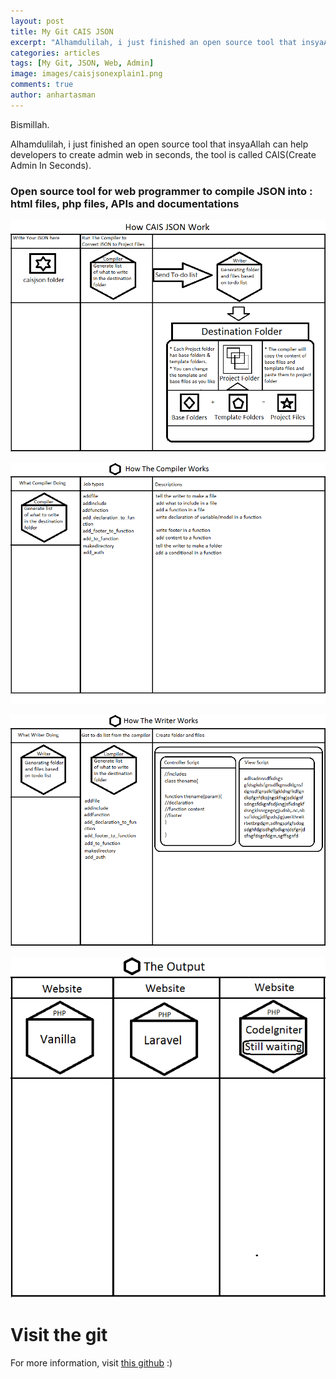 ```yaml
---
layout: post
title: My Git CAIS JSON
excerpt: "Alhamdulilah, i just finished an open source tool that insyaAllah can help developers to create admin web in seconds, the tool is called CAIS(Create Admin In Seconds)."
categories: articles
tags: [My Git, JSON, Web, Admin]
image: images/caisjsonexplain1.png
comments: true
author: anhartasman
---
```


Bismillah.

Alhamdulilah, i just finished an open source tool that insyaAllah can help developers to create admin web in seconds, the tool is called CAIS(Create Admin In Seconds).


### Open source tool for web programmer to compile JSON into : html files, php files, APIs and documentations

![caisjsonexplain1](/images/caisjsonexplain1.png)

![caisjsonexplain2](/images/caisjsonexplain2.png)

![caisjsonexplain3](/images/caisjsonexplain3.png)

![caisjsonexplain4](/images/caisjsonexplain4.png)

# Visit the git

For more information, visit [this github](https://anhartasman.github.io/caisjson) :)
